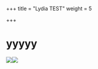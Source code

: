 +++
title = "Lydia TEST"
weight = 5

+++
# yyyyy

![](/uploads/a13-1_46.jpg)![](/uploads/microsoftteams-image-4.png)